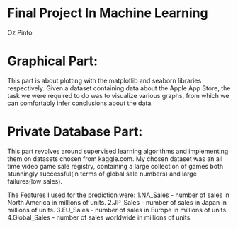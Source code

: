 # Final Project In Machine Learning
Oz Pinto

# Graphical Part:
This part is about plotting with the matplotlib and seaborn libraries respectively.
Given a dataset containing data about the Apple App Store,
the task we were required to do was to visualize various graphs,
from which we can comfortably infer conclusions about the data.

# Private Database Part:
This part revolves around supervised learning algorithms and implementing them on
datasets chosen from kaggle.com.
My chosen dataset was an all time video game sale registry, containing a large collection
of games both stunningly successful(in terms of global sale numbers) and large failures(low sales).

The Features I used for the prediction were:
1.NA_Sales - number of sales in North America in millions of units. 
2.JP_Sales - number of sales in Japan in millions of units.
3.EU_Sales - number of sales in Europe in millions of units.
4.Global_Sales - number of sales worldwide in millions of units.
